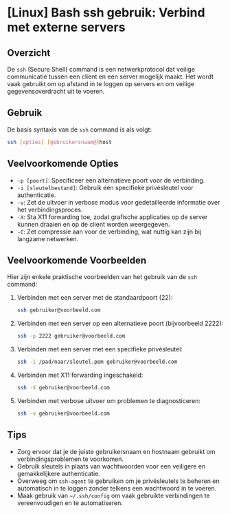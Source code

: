 # [Linux] Bash ssh gebruik: Verbind met externe servers

## Overzicht
De `ssh` (Secure Shell) command is een netwerkprotocol dat veilige communicatie tussen een client en een server mogelijk maakt. Het wordt vaak gebruikt om op afstand in te loggen op servers en om veilige gegevensoverdracht uit te voeren.

## Gebruik
De basis syntaxis van de `ssh` command is als volgt:

```bash
ssh [opties] [gebruikersnaam@]host
```

## Veelvoorkomende Opties
- `-p [poort]`: Specificeer een alternatieve poort voor de verbinding.
- `-i [sleutelbestand]`: Gebruik een specifieke privésleutel voor authenticatie.
- `-v`: Zet de uitvoer in verbose modus voor gedetailleerde informatie over het verbindingsproces.
- `-X`: Sta X11 forwarding toe, zodat grafische applicaties op de server kunnen draaien en op de client worden weergegeven.
- `-C`: Zet compressie aan voor de verbinding, wat nuttig kan zijn bij langzame netwerken.

## Veelvoorkomende Voorbeelden
Hier zijn enkele praktische voorbeelden van het gebruik van de `ssh` command:

1. Verbinden met een server met de standaardpoort (22):
   ```bash
   ssh gebruiker@voorbeeld.com
   ```

2. Verbinden met een server op een alternatieve poort (bijvoorbeeld 2222):
   ```bash
   ssh -p 2222 gebruiker@voorbeeld.com
   ```

3. Verbinden met een server met een specifieke privésleutel:
   ```bash
   ssh -i /pad/naar/sleutel.pem gebruiker@voorbeeld.com
   ```

4. Verbinden met X11 forwarding ingeschakeld:
   ```bash
   ssh -X gebruiker@voorbeeld.com
   ```

5. Verbinden met verbose uitvoer om problemen te diagnosticeren:
   ```bash
   ssh -v gebruiker@voorbeeld.com
   ```

## Tips
- Zorg ervoor dat je de juiste gebruikersnaam en hostnaam gebruikt om verbindingsproblemen te voorkomen.
- Gebruik sleutels in plaats van wachtwoorden voor een veiligere en gemakkelijkere authenticatie.
- Overweeg om `ssh-agent` te gebruiken om je privésleutels te beheren en automatisch in te loggen zonder telkens een wachtwoord in te voeren.
- Maak gebruik van `~/.ssh/config` om vaak gebruikte verbindingen te vereenvoudigen en te automatiseren.
